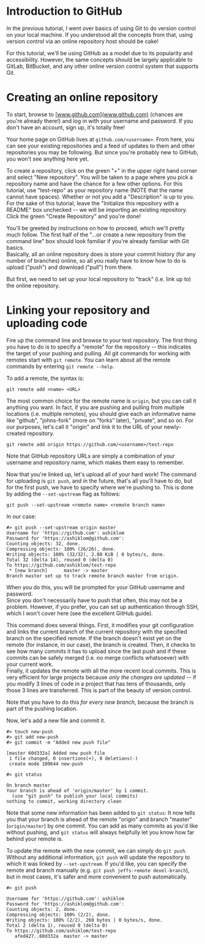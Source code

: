 # Introduction to GitHub

In the previous tutorial, I went over basics of using Git to do version 
control on your local machine. If you understood all the concepts from that, 
using version control via an online repository host should be cake!

For this tutorial, we'll be using GitHub as a model due to its popularity and 
accessibility. However, the same concepts should be largely applicable to 
GitLab, BitBucket, and any other online version control system that supports 
Git.

# Creating an online repository

To start, browse to [www.github.com](www.github.com) (chances are you're 
already there!) and log in with your username and password. If you don't have 
an account, sign up, it's totally free! 

Your home page on GitHub lives at `github.com/<username>`. From here, you can 
see your existing repositories and a feed of updates to them and other 
repositories you may be following. But since you're probably new to GitHub, 
you won't see anything here yet.

To create a repository, click on the green "+" in the upper right hand corner 
and select "New repository". You will be taken to a page where you pick a 
repository name and have the chance for a few other options. For this 
tutorial, use "test-repo" as your repository name (NOTE that the name cannot 
have spaces). Whether or not you add a "Description" is up to you. For the 
sake of this tutorial, leave the "Initialize this repository with a README" 
box unchecked -- we will be importing an existing repository. Click the green 
"Create Repository" and you're done!

You'll be greeted by instructions on how to proceed, which we'll pretty much 
follow.  The first half of the "...or create a new repository from the command 
line" box should look familiar if you're already familiar with Git basics.  
Basically, all an online repository does is store your commit history (for any 
number of branches) online, so all you really have to know how to do is upload 
("push") and download ("pull") from there.

But first, we need to set up your local repository to "track" (i.e. link up 
to) the online repository.

# Linking your repository and uploading code

Fire up the command line and browse to your test repository. The first thing 
you have to do is to specify a "remote" for the repository -- this indicates 
the target of your pushing and pulling. All git commands for working with 
remotes start with `git remote`. You can learn about all the remote commands 
by entering `git remote --help`.

To add a remote, the syntax is:

```
git remote add <name> <URL>
```

The most common choice for the remote name is `origin`, but you can call it 
anything you want. In fact, if you are pushing and pulling from multiple 
locations (i.e. multiple remotes), you should give each an informative name 
like "github", "johns-fork" (more on "forks" later), "private", and so on. For 
our purposes, let's call it "origin" and link it to the URL of your 
newly-created repository. 

```
git remote add origin https://github.com/<username>/test-repo
```

Note that GitHub repository URLs are simply a combination of your username and 
repository name, which makes them easy to remember.

Now that you're linked up, let's upload all of your hard work! The command for 
uploading is `git push`, and in the future, that's all you'll have to do, but 
for the first push, we have to specify where we're pushing to. This is done by 
adding the `--set-upstream` flag as follows:

```
git push --set-upstream <remote name> <remote branch name>
```

In our case:

```
#> git push --set-upstream origin master
Username for 'https://github.com': ashiklom
Password for 'https://ashiklom@github.com':
Counting objects: 32, done.
Compressing objects: 100% (26/26), done.
Writing objects: 100% (32/32), 2.88 KiB | 0 bytes/s, done.
Total 32 (delta 14), reused 0 (delta 0)
To https://github.com/ashiklom/test-repo
 * [new branch]      master -> master
Branch master set up to track remote branch master from origin.
```

When you do this, you will be prompted for your GitHub username and password.  
Since you don't necessarily have to push that often, this may not be a 
problem. However, if you prefer, you can set up authentication through SSH, 
which I won't cover here (see the excellent GitHub guide).

This command does several things. First, it modifies your git configuration 
and links the current branch of the current repository with the specified 
branch on the specified remote. If the branch doesn't exist yet on the remote 
(for instance, in our case), the branch is created.  Then, it checks to see 
how many commits it has to upload since the last push and if these commits can 
be safely merged (i.e.  no merge conflicts whatsoever) with your current work.  
Finally, it updates the remote with all the more recent local commits.  This 
is very efficient for large projects because *only the changes are updated* -- 
if you modify 3 lines of code in a project that has tens of thousands, only 
those 3 lines are transferred. This is part of the beauty of version control.

Note that you have to do this *for every new branch*, because the branch is 
part of the pushing location.

Now, let's add a new file and commit it.

```
#> touch new-push
#> git add new-push
#> git commit -m "Added new push file"

[master 60d332a] Added new push file
 1 file changed, 0 insertions(+), 0 deletions(-)
 create mode 100644 new-push

#> git status

On branch master
Your branch is ahead of 'origin/master' by 1 commit.
  (use "git push" to publish your local commits)
nothing to commit, working directory clean
```

Note that some new information has been added to `git status`: It now tells 
you that your branch is ahead of the remote "origin" and branch "master" 
(`origin/master`) by one commit. You can add as many commits as you'd like 
without pushing, and `git status` will always helpfully let you know how far 
behind your remote is.

To update the remote with the new commit, we can simply do `git push`. Without 
any additional information, `git push` will update the repository to which it 
was linked by `--set-upstream`. If you'd like, you can specify the remote and 
branch manually (e.g. `git push jeffs-remote devel-branch`), but in most 
cases, it's safer and more convenient to push automatically.

```
#> git push

Username for 'https://github.com': ashiklom
Password for 'https://ashiklom@github.com':
Counting objects: 2, done.
Compressing objects: 100% (2/2), done.
Writing objects: 100% (2/2), 260 bytes | 0 bytes/s, done.
Total 2 (delta 1), reused 0 (delta 0)
To https://github.com/ashiklom/test-repo
   afed427..60d332a  master -> master
```
